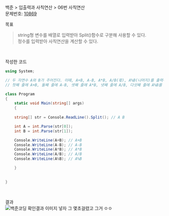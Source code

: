 
백준 > 입출력과 사칙연산 > 06번 사칙연산    
문제번호: [10869](https://www.acmicpc.net/problem/10869)

목표
>string형 변수를 배열로 입력받아 Split()함수로 구분해 사용할 수 있다.    
>정수를 입력받아 사칙연산을 계산할 수 있다.

<br>

작성한 코드   

```cs
using System;

// 두 자연수 A와 B가 주어진다. 이때, A+B, A-B, A*B, A/B(몫), A%B(나머지)를 출력하는 프로그램을 작성하시오.
// 첫째 줄에 A+B, 둘째 줄에 A-B, 셋째 줄에 A*B, 넷째 줄에 A/B, 다섯째 줄에 A%B를 출력한다.

class Program
{
    static void Main(string[] args)
    {
    
    string[] str = Console.ReadLine().Split(); // A B

    int A = int.Parse(str[0]);
    int B = int.Parse(str[1]);         

    Console.WriteLine(A+B); // A+B
    Console.WriteLine(A-B); // A-B
    Console.WriteLine(A*B); // A*B
    Console.WriteLine(A/B); // A/B
    Console.WriteLine(A%B); // A%B 

    }
    
    
}
```

<br>

결과    
![백준코딩 확인결과 이미지 넣자 그 몇초걸렸고 그거 ㅇㅇ]()